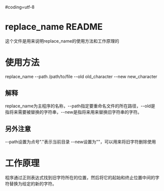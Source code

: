 #coding=utf-8
# replace_name README
这个文件是用来说明replace_name的使用方法和工作原理的
# 使用方法
replace_name --path /path/to/file  --old old_character  --new new_character
## 解释
replace_name为主程序的名称，--path指定要重命名文件的所在路径，--old是指将来需要被替换的字符串，--new是指将来用来替换旧字符串的字符。
## 另外注意
--path设置为点号"."表示当前目录
--new设置为""，可以用来将旧字符删除使用
# 工作原理
程序通过正则表达式找到旧字符所在的位置，然后将它的起始和终止位置中间的字符替换为给定的新的字符。
